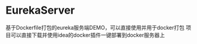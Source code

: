# EurekaServer
基于Dockerfile打包的eureka服务端DEMO，可以直接使用并用于docker打包
项目可以直接下载并使用idea的docker插件一键部署到docker服务器上
